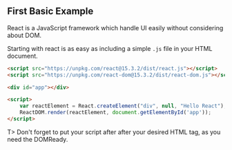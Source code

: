 ## First Basic Example

React is a JavaScript framework which handle UI easily without considering about DOM.

Starting with react is as easy as including a simple `.js` file in your HTML document.



```html
<script src="https://unpkg.com/react@15.3.2/dist/react.js"></script>
<script src="https://unpkg.com/react-dom@15.3.2/dist/react-dom.js"></script>

<div id="app"></div>

<script>
    var reactElement = React.createElement("div", null, "Hello React");
    ReactDOM.render(reactElement, document.getElementById('app'));
</script>
```


T> Don't forget to put your script after after your desired HTML tag,
as you need the DOMReady.